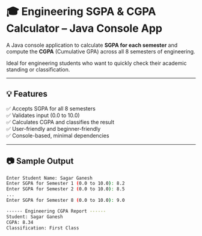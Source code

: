 # 🎓 Engineering SGPA & CGPA Calculator – Java Console App

A Java console application to calculate **SGPA for each semester** and compute the **CGPA** (Cumulative GPA) across all 8 semesters of engineering.

Ideal for engineering students who want to quickly check their academic standing or classification.

---

## 💡 Features

✅ Accepts SGPA for all 8 semesters  
✅ Validates input (0.0 to 10.0)  
✅ Calculates CGPA and classifies the result  
✅ User-friendly and beginner-friendly  
✅ Console-based, minimal dependencies  

---

## 📷 Sample Output

```bash
Enter Student Name: Sagar Ganesh
Enter SGPA for Semester 1 (0.0 to 10.0): 8.2
Enter SGPA for Semester 2 (0.0 to 10.0): 8.5
...
Enter SGPA for Semester 8 (0.0 to 10.0): 9.0

------ Engineering CGPA Report ------
Student: Sagar Ganesh
CGPA: 8.34
Classification: First Class
